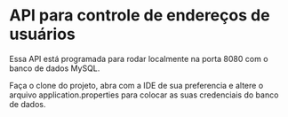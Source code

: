 # API para controle de endereços de usuários

Essa API está programada para rodar localmente na porta 8080 com o banco de dados MySQL.

Faça o clone do projeto, abra com a IDE de sua preferencia e altere o arquivo application.properties para colocar as suas credenciais do banco de dados.
